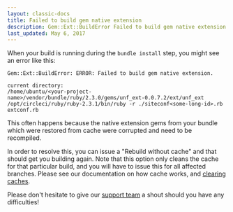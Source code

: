 ```yaml
---
layout: classic-docs
title: Failed to build gem native extension
description: Gem::Ext::BuildError Failed to build gem native extension
last_updated: May 6, 2017
---
```


When your build is running during the `bundle install` step, you might see an error like this:

```
Gem::Ext::BuildError: ERROR: Failed to build gem native extension.

current directory:
/home/ubuntu/<your-project-name>/vendor/bundle/ruby/2.3.0/gems/unf_ext-0.0.7.2/ext/unf_ext
/opt/circleci/ruby/ruby-2.3.1/bin/ruby -r ./siteconf<some-long-id>.rb
extconf.rb
```

This often happens because the native extension gems from your bundle which were restored from cache were corrupted and need to be recompiled.

In order to resolve this, you can issue a "Rebuild without cache" and that should get you building again. Note that this option only cleans the cache for that particular build, and you will have to issue this for all affected branches. Please see our documentation on how cache works, and [clearing caches](https://circleci.com/docs/1.0/how-cache-works/#clearing-cache).

Please don't hesitate to give our [support team](mailto:support@circleci.com) a shout should you have any difficulties!
